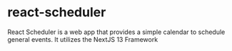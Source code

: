 # react-scheduler
 React Scheduler is a web app that provides a simple calendar to schedule general events. It utilizes the NextJS 13 Framework

